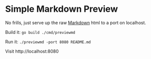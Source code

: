 # Simple Markdown Preview

No frills, just serve up the raw [Markdown](https://daringfireball.net/projects/markdown/syntax) html
to a port on localhost.

Build it: `go build ./cmd/previewmd`

Run it: `./previewmd -port 8080 README.md`

Visit http://localhost:8080
